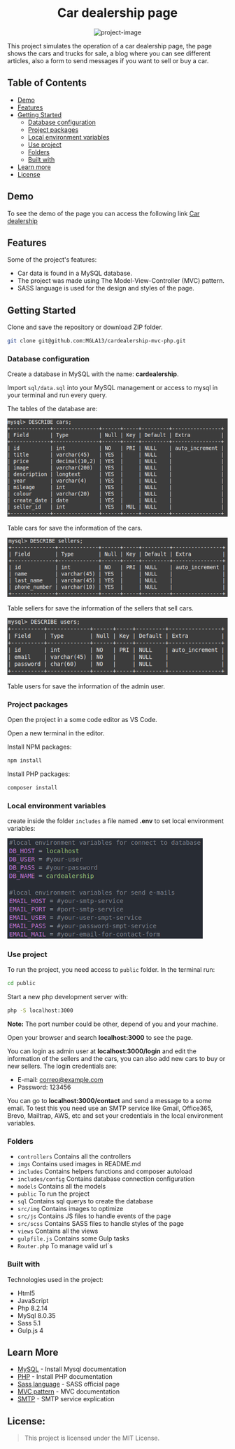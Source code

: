 <h1 align="center" id="title">Car dealership page</h1>

<div align="center">
    <img src="https://portfolio-migue-rasgado.netlify.app/build/img/car.webp" alt="project-image">
</div>

<p id="description">

   This project simulates the operation of a car dealership page, the page shows the cars and trucks for sale, a blog where you can see different articles, also a form to send messages if you want to sell or buy a car.

</p>


## Table of Contents

- [Demo](#demo)
- [Features](#features)
- [Getting Started](#getting-started)
  - [Database configuration](#database-configuration)
  - [Project packages](#project-packages)
  - [Local environment variables](#local-environment-variables)
  - [Use project](#use-project)
  - [Folders](#folders)
  - [Built with](#built-with)
- [Learn more](#learn-more)
- [License](#license)


## Demo

To see the demo of the page you can access the following link [Car dealership](https://tukciwi.sao.dom.my.id/)


## Features

Some of the project's features:

*   Car data is found in a MySQL database.
*   The project was made using The Model-View-Controller (MVC) pattern.
*   SASS language is used for the design and styles of the page.


## Getting Started

Clone and save the repository or download ZIP folder.

```bash
git clone git@github.com:MGLA13/cardealership-mvc-php.git
```

### Database configuration

Create a database in MySQL with the name: **cardealership**.

Import `sql/data.sql` into your MySQL management or access to mysql in your terminal and run every query.

The tables of the database are:

![](https://raw.githubusercontent.com/MGLA13/cardealership-mvc-php/main/imgs/tableCars.png)

Table cars for save the information of the cars.

![](https://raw.githubusercontent.com/MGLA13/cardealership-mvc-php/main/imgs/tableSellers.png)

Table sellers for save the information of the sellers that sell cars.

![](https://raw.githubusercontent.com/MGLA13/cardealership-mvc-php/main/imgs/tableUsers.png)

Table users for save the information of the admin user.


### Project packages

Open the project in a some code editor as VS Code.

Open a new terminal in the editor. 

Install NPM packages:

```bash
npm install
```

Install PHP packages:

```bash
composer install
```


### Local environment variables

create inside the folder `includes` a file named **.env** to set local environment variables:

![](https://raw.githubusercontent.com/MGLA13/cardealership-mvc-php/main/imgs/variables.png)


### Use project

To run the project, you need access to `public` folder. In the terminal run:

```bash
cd public 
```

Start a new php development server with:

```bash
php -S localhost:3000 
```

**Note:** The port number could be other, depend of you and your machine.

Open your browser and search **localhost:3000** to see the page.

You can login as admin user at **localhost:3000/login** and edit the information of the sellers and the cars, you can also add new cars to buy or new sellers. The login credentials are:

*   E-mail: correo@example.com
*   Password: 123456

You can go to **localhost:3000/contact** and send a message to a some email. To test this you need use an SMTP service like Gmail, Office365, Brevo, Mailtrap, AWS, etc and set your credentials in the local environment variables.


### Folders

*   `controllers` Contains all the controllers
*   `imgs` Contains used images in README.md
*   `includes` Contains helpers functions and composer autoload
*   `includes/config` Contains database connection configuration
*   `models` Contains all the models
*   `public` To run the project
*   `sql` Contains sql querys to create the database
*   `src/img` Contains images to optimize
*   `src/js` Contains JS files to handle events of the page
*   `src/scss` Contains SASS files to handle styles of the page
*   `views` Contains all the views
*   `gulpfile.js` Contains some Gulp tasks
*   `Router.php` To manage valid url´s


### Built with

Technologies used in the project:

*   Html5
*   JavaScript
*   Php 8.2.14
*   MySql 8.0.35
*   Sass 5.1
*   Gulp.js 4


## Learn More

* [MySQL](https://dev.mysql.com/downloads/) - Install Mysql documentation
* [PHP](https://www.php.net/manual/en/install.phpI) - Install PHP documentation
* [Sass language](https://sass-lang.com/) - SASS official page
* [MVC pattern](https://developer.mozilla.org/en-US/docs/Glossary/MVC) - MVC documentation
* [SMTP](https://aws.amazon.com/es/what-is/smtp/) - SMTP service explication


## License:

> This project is licensed under the MIT License.